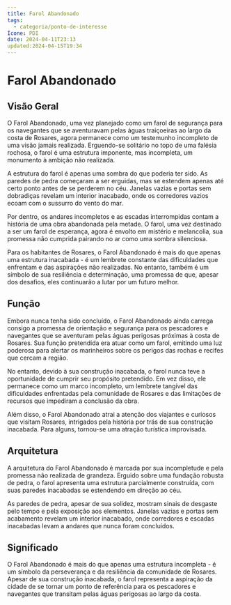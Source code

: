 ```yaml
---
title: Farol Abandonado
tags:
  - categoria/ponto-de-interesse
Ícone: PDI
date: 2024-04-11T23:13
updated:2024-04-15T19:34
---
```


# Farol Abandonado

## Visão Geral

O Farol Abandonado, uma vez planejado como um farol de segurança para os navegantes que se aventuravam pelas águas traiçoeiras ao largo da costa de Rosares, agora permanece como um testemunho incompleto de uma visão jamais realizada. Erguendo-se solitário no topo de uma falésia rochosa, o farol é uma estrutura imponente, mas incompleta, um monumento à ambição não realizada.

A estrutura do farol é apenas uma sombra do que poderia ter sido. As paredes de pedra começaram a ser erguidas, mas se estendem apenas até certo ponto antes de se perderem no céu. Janelas vazias e portas sem dobradiças revelam um interior inacabado, onde os corredores vazios ecoam com o sussurro do vento do mar.

Por dentro, os andares incompletos e as escadas interrompidas contam a história de uma obra abandonada pela metade. O farol, uma vez destinado a ser um farol de esperança, agora é envolto em mistério e melancolia, sua promessa não cumprida pairando no ar como uma sombra silenciosa.

Para os habitantes de Rosares, o Farol Abandonado é mais do que apenas uma estrutura inacabada - é um lembrete constante das dificuldades que enfrentam e das aspirações não realizadas. No entanto, também é um símbolo de sua resiliência e determinação, uma promessa de que, apesar dos desafios, eles continuarão a lutar por um futuro melhor.

## Função

Embora nunca tenha sido concluído, o Farol Abandonado ainda carrega consigo a promessa de orientação e segurança para os pescadores e navegantes que se aventuram pelas águas perigosas próximas à costa de Rosares. Sua função pretendida era atuar como um farol, emitindo uma luz poderosa para alertar os marinheiros sobre os perigos das rochas e recifes que cercam a região.

No entanto, devido à sua construção inacabada, o farol nunca teve a oportunidade de cumprir seu propósito pretendido. Em vez disso, ele permanece como um marco incompleto, um lembrete tangível das dificuldades enfrentadas pela comunidade de Rosares e das limitações de recursos que impediram a conclusão da obra.

Além disso, o Farol Abandonado atrai a atenção dos viajantes e curiosos que visitam Rosares, intrigados pela história por trás de sua construção inacabada. Para alguns, tornou-se uma atração turística improvisada.

## Arquitetura

A arquitetura do Farol Abandonado é marcada por sua incompletude e pela promessa não realizada de grandeza. Erguido sobre uma fundação robusta de pedra, o farol apresenta uma estrutura parcialmente construída, com suas paredes inacabadas se estendendo em direção ao céu.

As paredes de pedra, apesar de sua solidez, mostram sinais de desgaste pelo tempo e pela exposição aos elementos. Janelas vazias e portas sem acabamento revelam um interior inacabado, onde corredores e escadas inacabadas levam a andares que nunca foram concluídos.

## Significado

O Farol Abandonado é mais do que apenas uma estrutura incompleta - é um símbolo da perseverança e da resiliência da comunidade de Rosares. Apesar de sua construção inacabada, o farol representa a aspiração da cidade de se tornar um ponto de referência para os pescadores e navegantes que transitam pelas águas perigosas ao largo da costa.